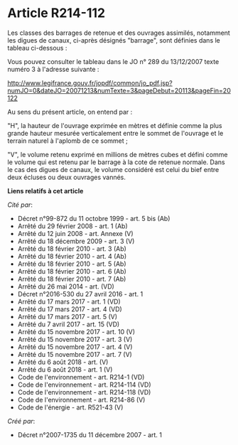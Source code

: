 # Article R214-112

Les classes des barrages de retenue et des ouvrages assimilés, notamment les digues de canaux, ci-après désignés "barrage",
sont définies dans le tableau ci-dessous :

Vous pouvez consulter le tableau dans le JO n° 289 du 13/12/2007 texte numéro 3 à l'adresse suivante :

http://www.legifrance.gouv.fr/jopdf/common/jo_pdf.jsp?numJO=0&dateJO=20071213&numTexte=3&pageDebut=20113&pageFin=20122

Au sens du présent article, on entend par :

"H", la hauteur de l'ouvrage exprimée en mètres et définie comme la plus grande hauteur mesurée verticalement entre le sommet
de l'ouvrage et le terrain naturel à l'aplomb de ce sommet ;

"V", le volume retenu exprimé en millions de mètres cubes et défini comme le volume qui est retenu par le barrage à la cote
de retenue normale. Dans le cas des digues de canaux, le volume considéré est celui du bief entre deux écluses ou deux
ouvrages vannés.

**Liens relatifs à cet article**

_Cité par_:

  - Décret n°99-872 du 11 octobre 1999 - art. 5 bis (Ab)
  - Arrêté du 29 février 2008 - art. 1 (Ab)
  - Arrêté du 12 juin 2008 - art. Annexe (V)
  - Arrêté du 18 décembre 2009 - art. 3 (V)
  - Arrêté du 18 février 2010 - art. 3 (Ab)
  - Arrêté du 18 février 2010 - art. 4 (Ab)
  - Arrêté du 18 février 2010 - art. 5 (Ab)
  - Arrêté du 18 février 2010 - art. 6 (Ab)
  - Arrêté du 18 février 2010 - art. 7 (Ab)
  - Arrêté du 26 mai 2014 - art. (VD)
  - Décret n°2016-530 du 27 avril 2016 - art. 1
  - Arrêté du 17 mars 2017 - art. 1 (VD)
  - Arrêté du 17 mars 2017 - art. 4 (VD)
  - Arrêté du 17 mars 2017 - art. 5 (V)
  - Arrêté du 7 avril 2017 - art. 15 (VD)
  - Arrêté du 15 novembre 2017 - art. 10 (V)
  - Arrêté du 15 novembre 2017 - art. 3 (V)
  - Arrêté du 15 novembre 2017 - art. 4 (V)
  - Arrêté du 15 novembre 2017 - art. 7 (V)
  - Arrêté du 6 août 2018 - art. (V)
  - Arrêté du 6 août 2018 - art. 1 (V)
  - Code de l'environnement - art. R214-1 (VD)
  - Code de l'environnement - art. R214-114 (VD)
  - Code de l'environnement - art. R214-118 (VD)
  - Code de l'environnement - art. R214-86 (V)
  - Code de l'énergie - art. R521-43 (V)

_Créé par_:

  - Décret n°2007-1735 du 11 décembre 2007 - art. 1
